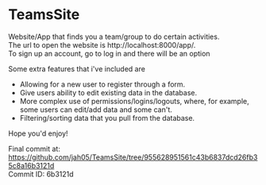 # TeamsSite
Website/App that finds you a team/group to do certain activities. <br />
The url to open the website is http://localhost:8000/app/.<br />
To sign up an account, go to log in and there will be an option <br />

Some extra features that i've included are
* Allowing for a new user to register through a form.
* Give users ability to edit existing data in the database.
* More complex use of permissions/logins/logouts, where, for example, some users can edit/add data and some can't.
* Filtering/sorting data that you pull from the database.

Hope you'd enjoy!

Final commit at: https://github.com/jah05/TeamsSite/tree/955628951561c43b6837dcd26fb35c8a16b3121d<br />
Commit ID: 6b3121d
